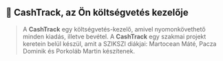 ## 💸 CashTrack, az Ön költségvetés kezelője
> A **CashTrack** egy költségvetés-kezelő, amivel nyomonkövethető minden kiadás, illetve bevétel.
A **CashTrack** egy szakmai projekt keretein belül készül, amit a SZIKSZI diákjai: Martocean Máté, Pacza Dominik és Porkoláb Martin készítenek.

